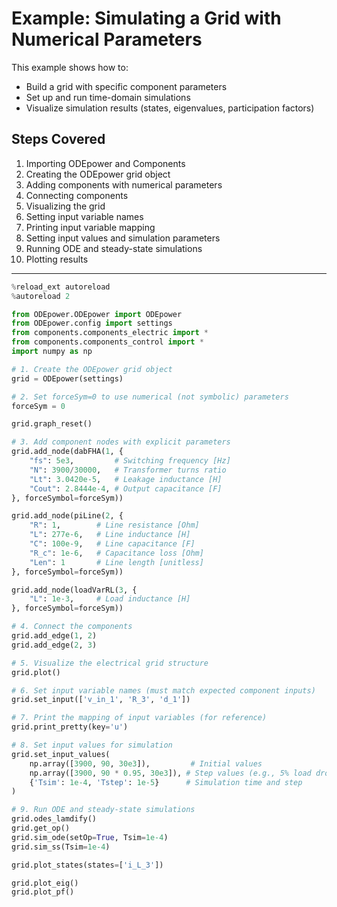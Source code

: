 # Example: Simulating a Grid with Numerical Parameters

This example shows how to:
- Build a grid with specific component parameters
- Set up and run time-domain simulations
- Visualize simulation results (states, eigenvalues, participation factors)

## Steps Covered
1. Importing ODEpower and Components
2. Creating the ODEpower grid object
3. Adding components with numerical parameters
4. Connecting components
5. Visualizing the grid
6. Setting input variable names
7. Printing input variable mapping
8. Setting input values and simulation parameters
9. Running ODE and steady-state simulations
10. Plotting results

---

```python
%reload_ext autoreload
%autoreload 2

from ODEpower.ODEpower import ODEpower
from ODEpower.config import settings
from components.components_electric import *
from components.components_control import *
import numpy as np

# 1. Create the ODEpower grid object
grid = ODEpower(settings)

# 2. Set forceSym=0 to use numerical (not symbolic) parameters
forceSym = 0

grid.graph_reset()

# 3. Add component nodes with explicit parameters
grid.add_node(dabFHA(1, {
    "fs": 5e3,         # Switching frequency [Hz]
    "N": 3900/30000,   # Transformer turns ratio
    "Lt": 3.0420e-5,   # Leakage inductance [H]
    "Cout": 2.8444e-4, # Output capacitance [F]
}, forceSymbol=forceSym))

grid.add_node(piLine(2, {
    "R": 1,        # Line resistance [Ohm]
    "L": 277e-6,   # Line inductance [H]
    "C": 100e-9,   # Line capacitance [F]
    "R_c": 1e-6,   # Capacitance loss [Ohm]
    "Len": 1       # Line length [unitless]
}, forceSymbol=forceSym))

grid.add_node(loadVarRL(3, {
    "L": 1e-3,     # Load inductance [H]
}, forceSymbol=forceSym))

# 4. Connect the components
grid.add_edge(1, 2)
grid.add_edge(2, 3)

# 5. Visualize the electrical grid structure
grid.plot()

# 6. Set input variable names (must match expected component inputs)
grid.set_input(['v_in_1', 'R_3', 'd_1'])

# 7. Print the mapping of input variables (for reference)
grid.print_pretty(key='u')

# 8. Set input values for simulation
grid.set_input_values(
    np.array([3900, 90, 30e3]),         # Initial values
    np.array([3900, 90 * 0.95, 30e3]), # Step values (e.g., 5% load drop)
    {'Tsim': 1e-4, 'Tstep': 1e-5}      # Simulation time and step
)

# 9. Run ODE and steady-state simulations
grid.odes_lamdify()
grid.get_op()
grid.sim_ode(setOp=True, Tsim=1e-4)
grid.sim_ss(Tsim=1e-4)

grid.plot_states(states=['i_L_3'])

grid.plot_eig()
grid.plot_pf()
```
